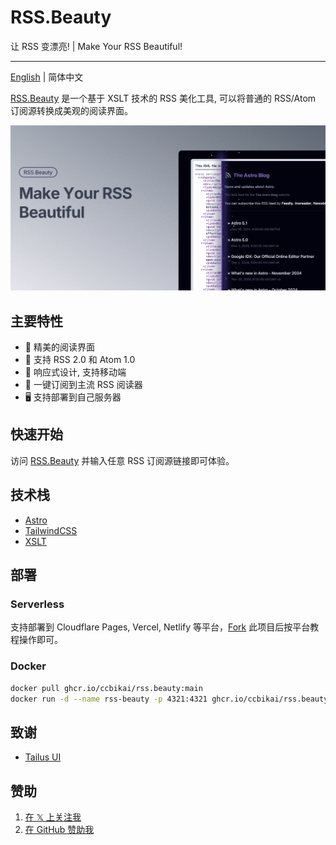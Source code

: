 # RSS.Beauty

让 RSS 变漂亮! | Make Your RSS Beautiful!

---

[English](./README.md) | 简体中文

[RSS.Beauty](https://rss.beauty/) 是一个基于 XSLT 技术的 RSS 美化工具, 可以将普通的 RSS/Atom 订阅源转换成美观的阅读界面。

![RSS.Beauty](./public/banner.png)

## 主要特性

- 🎨 精美的阅读界面
- 🔄 支持 RSS 2.0 和 Atom 1.0
- 📱 响应式设计, 支持移动端
- 🔌 一键订阅到主流 RSS 阅读器
- 🖥 支持部署到自己服务器

## 快速开始

访问 [RSS.Beauty](https://rss.beauty) 并输入任意 RSS 订阅源链接即可体验。

## 技术栈

- [Astro](https://astro.build)
- [TailwindCSS](https://tailwindcss.com)
- [XSLT](https://www.w3.org/TR/xslt/)

## 部署

### Serverless

支持部署到 Cloudflare Pages, Vercel, Netlify 等平台，[Fork](https://github.com/ccbikai/RSS.Beauty/fork) 此项目后按平台教程操作即可。

### Docker

```bash
docker pull ghcr.io/ccbikai/rss.beauty:main
docker run -d --name rss-beauty -p 4321:4321 ghcr.io/ccbikai/rss.beauty:main
```

## 致谢

- [Tailus UI](https://html.tailus.io/)

## 赞助

1. [在 𝕏 上关注我](https://404.li/x)
1. [在 GitHub 赞助我](https://github.com/sponsors/ccbikai)
